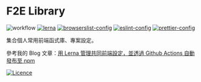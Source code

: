 # F2E Library

![workflow](https://github.com/YogaPan/f2e-library/actions/workflows/publish.yml/badge.svg) [![lerna](https://img.shields.io/badge/maintained%20with-lerna-cc00ff.svg?style=flat-square)](https://lerna.js.org/) [![browserslist-config](https://img.shields.io/npm/v/@galtz-library/browserslist-config.svg?label=browserslist-config&style=flat-square)](https://www.npmjs.com/package/@galtz-library/browserslist-config) [![eslint-config](https://img.shields.io/npm/v/@galtz-library/eslint-config.svg?label=eslint-config&style=flat-square)](https://www.npmjs.com/package/@galtz-library/eslint-config) [![prettier-config](https://img.shields.io/npm/v/@galtz-library/prettier-config.svg?label=prettier-config&style=flat-square)](https://www.npmjs.com/package/@galtz-library/prettier-config)

集合個人常用前端函式庫、專案設定。

參考我的 Blog 文章：[用 Lerna 管理共同前端設定，並透過 Github Actions 自動發布至 npm](https://galtz.netlify.app/f2e-common-config/)

[![Licence](https://img.shields.io/github/license/YogaPan/f2e-library?style=for-the-badge)](./LICENSE)
